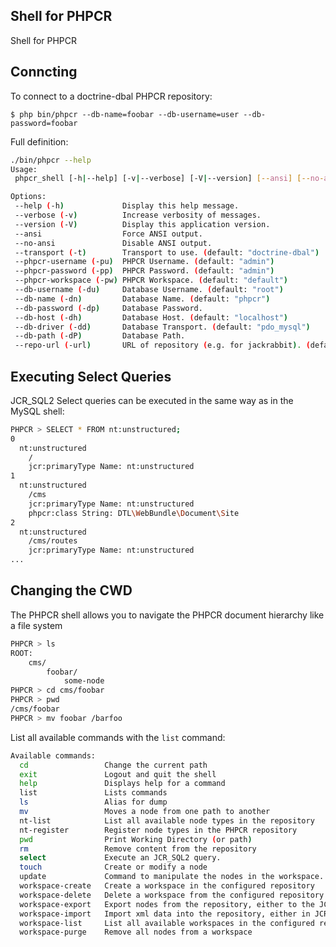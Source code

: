 Shell for PHPCR
---------------

Shell for PHPCR

## Conncting

To connect to a doctrine-dbal PHPCR repository:

    $ php bin/phpcr --db-name=foobar --db-username=user --db-password=foobar

Full definition:

````bash
./bin/phpcr --help
Usage:
 phpcr_shell [-h|--help] [-v|--verbose] [-V|--version] [--ansi] [--no-ansi] [-t|--transport="..."] [-pu|--phpcr-username="..."] [-pp|--phpcr-password[="..."]] [-pw|--phpcr-workspace[="..."]] [-du|--db-username="..."] [-dn|--db-name="..."] [-dp|--db-password[="..."]] [-dh|--db-host="..."] [-dd|--db-driver="..."] [-dP|--db-path="..."] [-url|--repo-url="..."]

Options:
 --help (-h)             Display this help message.
 --verbose (-v)          Increase verbosity of messages.
 --version (-V)          Display this application version.
 --ansi                  Force ANSI output.
 --no-ansi               Disable ANSI output.
 --transport (-t)        Transport to use. (default: "doctrine-dbal")
 --phpcr-username (-pu)  PHPCR Username. (default: "admin")
 --phpcr-password (-pp)  PHPCR Password. (default: "admin")
 --phpcr-workspace (-pw) PHPCR Workspace. (default: "default")
 --db-username (-du)     Database Username. (default: "root")
 --db-name (-dn)         Database Name. (default: "phpcr")
 --db-password (-dp)     Database Password.
 --db-host (-dh)         Database Host. (default: "localhost")
 --db-driver (-dd)       Database Transport. (default: "pdo_mysql")
 --db-path (-dP)         Database Path.
 --repo-url (-url)       URL of repository (e.g. for jackrabbit). (default: "http://localhost:8080/server/")
````

## Executing Select Queries

JCR_SQL2 Select queries can be executed in the same way as in the MySQL shell:

````bash
PHPCR > SELECT * FROM nt:unstructured;
0
  nt:unstructured
    /
    jcr:primaryType Name: nt:unstructured
1
  nt:unstructured
    /cms
    jcr:primaryType Name: nt:unstructured
    phpcr:class String: DTL\WebBundle\Document\Site
2
  nt:unstructured
    /cms/routes
    jcr:primaryType Name: nt:unstructured
...
````

## Changing the CWD

The PHPCR shell allows you to navigate the PHPCR document hierarchy like a file system

````bash
PHPCR > ls
ROOT:
    cms/
        foobar/
            some-node
PHPCR > cd cms/foobar
PHPCR > pwd
/cms/foobar
PHPCR > mv foobar /barfoo
````

List all available commands with the `list` command:

````bash
Available commands:
  cd                 Change the current path
  exit               Logout and quit the shell
  help               Displays help for a command
  list               Lists commands
  ls                 Alias for dump
  mv                 Moves a node from one path to another
  nt-list            List all available node types in the repository
  nt-register        Register node types in the PHPCR repository
  pwd                Print Working Directory (or path)
  rm                 Remove content from the repository
  select             Execute an JCR_SQL2 query.
  touch              Create or modify a node
  update             Command to manipulate the nodes in the workspace.
  workspace-create   Create a workspace in the configured repository
  workspace-delete   Delete a workspace from the configured repository
  workspace-export   Export nodes from the repository, either to the JCR system view format or the document view format
  workspace-import   Import xml data into the repository, either in JCR system view format or arbitrary xml
  workspace-list     List all available workspaces in the configured repository
  workspace-purge    Remove all nodes from a workspace
````
